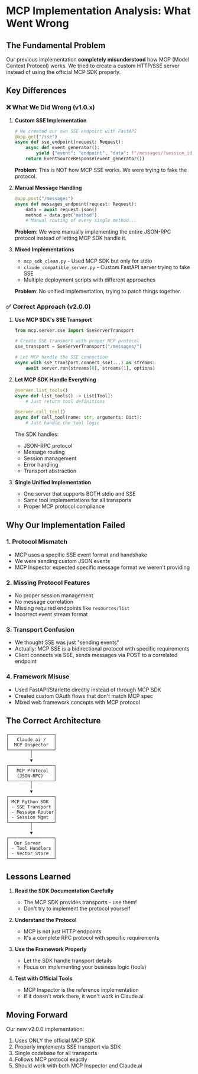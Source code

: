 # MCP Implementation Analysis: What Went Wrong

## The Fundamental Problem

Our previous implementation **completely misunderstood** how MCP (Model Context Protocol) works. We tried to create a custom HTTP/SSE server instead of using the official MCP SDK properly.

## Key Differences

### ❌ What We Did Wrong (v1.0.x)

1. **Custom SSE Implementation**
   ```python
   # We created our own SSE endpoint with FastAPI
   @app.get("/sse")
   async def sse_endpoint(request: Request):
       async def event_generator():
           yield {"event": "endpoint", "data": f"/messages/?session_id={session_id}"}
       return EventSourceResponse(event_generator())
   ```
   
   **Problem**: This is NOT how MCP SSE works. We were trying to fake the protocol.

2. **Manual Message Handling**
   ```python
   @app.post("/messages")
   async def messages_endpoint(request: Request):
       data = await request.json()
       method = data.get("method")
       # Manual routing of every single method...
   ```
   
   **Problem**: We were manually implementing the entire JSON-RPC protocol instead of letting MCP SDK handle it.

3. **Mixed Implementations**
   - `mcp_sdk_clean.py` - Used MCP SDK but only for stdio
   - `claude_compatible_server.py` - Custom FastAPI server trying to fake SSE
   - Multiple deployment scripts with different approaches
   
   **Problem**: No unified implementation, trying to patch things together.

### ✅ Correct Approach (v2.0.0)

1. **Use MCP SDK's SSE Transport**
   ```python
   from mcp.server.sse import SseServerTransport
   
   # Create SSE transport with proper MCP protocol
   sse_transport = SseServerTransport("/messages/")
   
   # Let MCP handle the SSE connection
   async with sse_transport.connect_sse(...) as streams:
       await server.run(streams[0], streams[1], options)
   ```

2. **Let MCP SDK Handle Everything**
   ```python
   @server.list_tools()
   async def list_tools() -> List[Tool]:
       # Just return tool definitions
   
   @server.call_tool()
   async def call_tool(name: str, arguments: Dict):
       # Just handle the tool logic
   ```
   
   The SDK handles:
   - JSON-RPC protocol
   - Message routing
   - Session management
   - Error handling
   - Transport abstraction

3. **Single Unified Implementation**
   - One server that supports BOTH stdio and SSE
   - Same tool implementations for all transports
   - Proper MCP protocol compliance

## Why Our Implementation Failed

### 1. **Protocol Mismatch**
- MCP uses a specific SSE event format and handshake
- We were sending custom JSON events
- MCP Inspector expected specific message format we weren't providing

### 2. **Missing Protocol Features**
- No proper session management
- No message correlation
- Missing required endpoints like `resources/list`
- Incorrect event stream format

### 3. **Transport Confusion**
- We thought SSE was just "sending events"
- Actually: MCP SSE is a bidirectional protocol with specific requirements
- Client connects via SSE, sends messages via POST to a correlated endpoint

### 4. **Framework Misuse**
- Used FastAPI/Starlette directly instead of through MCP SDK
- Created custom OAuth flows that don't match MCP spec
- Mixed web framework concepts with MCP protocol

## The Correct Architecture

```
┌─────────────────┐
│   Claude.ai /   │
│  MCP Inspector  │
└────────┬────────┘
         │
         ▼
┌─────────────────┐
│   MCP Protocol  │
│   (JSON-RPC)    │
└────────┬────────┘
         │
         ▼
┌─────────────────┐
│ MCP Python SDK  │
│ - SSE Transport │
│ - Message Router│
│ - Session Mgmt  │
└────────┬────────┘
         │
         ▼
┌─────────────────┐
│  Our Server     │
│ - Tool Handlers │
│ - Vector Store  │
└─────────────────┘
```

## Lessons Learned

1. **Read the SDK Documentation Carefully**
   - The MCP SDK provides transports - use them!
   - Don't try to implement the protocol yourself

2. **Understand the Protocol**
   - MCP is not just HTTP endpoints
   - It's a complete RPC protocol with specific requirements

3. **Use the Framework Properly**
   - Let the SDK handle transport details
   - Focus on implementing your business logic (tools)

4. **Test with Official Tools**
   - MCP Inspector is the reference implementation
   - If it doesn't work there, it won't work in Claude.ai

## Moving Forward

Our new v2.0.0 implementation:
1. Uses ONLY the official MCP SDK
2. Properly implements SSE transport via SDK
3. Single codebase for all transports
4. Follows MCP protocol exactly
5. Should work with both MCP Inspector and Claude.ai